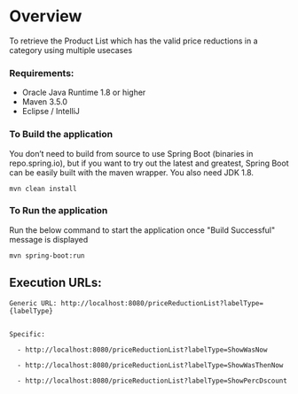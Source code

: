    
# Overview

To retrieve the Product List which has the valid price reductions in a category using multiple usecases
### Requirements:

* Oracle Java Runtime 1.8 or higher
* Maven 3.5.0
* Eclipse / IntelliJ

### To Build the application
You don’t need to build from source to use Spring Boot (binaries in repo.spring.io), but if you want to try out the latest and greatest, Spring Boot can be easily built with the maven wrapper. You also need JDK 1.8.

```
mvn clean install
```

### To Run the application
Run the below command to start the application once "Build Successful" message is displayed

```
mvn spring-boot:run
```

## Execution URLs:

    Generic URL: http://localhost:8080/priceReductionList?labelType={labelType}


    Specific:

      - http://localhost:8080/priceReductionList?labelType=ShowWasNow

      - http://localhost:8080/priceReductionList?labelType=ShowWasThenNow

      - http://localhost:8080/priceReductionList?labelType=ShowPercDscount

